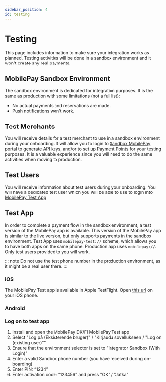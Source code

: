 ```yaml
---
sidebar_position: 4
id: testing
---
```


# Testing

This page includes information to make sure your integration works as planned. Testing activities will be done in a sandbox environment and it won't create any real payments.

## MobilePay Sandbox Environment

The sandbox environment is dedicated for integration purposes. It is the same as production with some limitations (not a full list):

- No actual payments and reservations are made.
- Push notifications won't work.

## Test Merchants

You will receive details for a test merchant to use in a sandbox environment during your onboarding. It will allow you to login to [Sandbox MobilePay portal](https://sandprod-admin.mobilepay.dk/) to [generate API keys](/docs/authentication), and/or to [set up Payment Points](/docs/payment-points-api) for your testing purposes. It is a valuable experience since you will need to do the same activities when moving to production.

## Test Users

You will receive information about test users during your onboarding. You will have a dedicated test user which you will be able to use to login into [MobilePay Test App](#test-app)

## Test App

In order to complete a payment flow in the sandbox environment, a test version of the MobilePay app is available. This version of the MobilePay app is similar to the live version, but only supports payments in the sandbox environment. Test App uses `mobilepay-test://` scheme, which allows you to have both apps on the same phone. Production app uses `mobilepay://`. Only test users provided to you will work.

::: note
Do not use the test phone number in the production environment, as it might be a real user there.
:::

### iOS

The MobilePay Test app is available in Apple TestFlight. Open [this url](TBD) on your iOS phone.

### Android

### Log on to test app

1. Install and open the MobilePay DK/FI MobilePay Test app
2. Select "Log på (Eksisterende bruger)" / "Kirjaudu sovellukseen / "Log on (existing user)""
3. Ensure that the environment selector is set to ”Integrator Sandbox (With Login)"
4. Enter a valid Sandbox phone number (you have received during on-boarding)
5. Enter PIN: “1234”
6. Enter activation code: “123456” and press "OK" / "Jatka"
